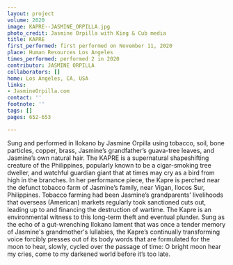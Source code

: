 ```yaml
---
layout: project
volume: 2020
image: KAPRE--JASMINE_ORPILLA.jpg
photo_credit: Jasmine Orpilla with King & Cub media
title: KAPRE
first_performed: first performed on November 11, 2020
place: Human Resources Los Angeles
times_performed: performed 2 in 2020
contributor: JASMINE ORPILLA
collaborators: []
home: Los Angeles, CA, USA
links:
- JasmineOrpilla.com
contact: ''
footnote: ''
tags: []
pages: 652-653

---
```


Sung and performed in Ilokano by Jasmine Orpilla using tobacco, soil, bone particles, copper, brass, Jasmine’s grandfather’s guava-tree leaves, and Jasmine’s own natural hair.
The KAPRE is a supernatural shapeshifting creature of the Philippines, popularly known to be a cigar-smoking tree dweller, and watchful guardian giant that at times may cry as a bird from high in the branches. In her performance piece, the Kapre is perched near the defunct tobacco farm of Jasmine’s family, near Vigan, Ilocos Sur, Philippines. Tobacco farming had been Jasmine’s grandparents’ livelihoods that overseas (American) markets regularly took sanctioned cuts out, leading up to and financing the destruction of wartime. The Kapre is an environmental witness to this long-term theft and eventual plunder.  Sung as the echo of a gut-wrenching Ilokano lament that was once a tender memory of Jasmine's grandmother's lullabies, the Kapre’s continually transforming voice forcibly presses out of its body words that are formulated for the moon to hear, slowly, cycled over the passage of time:
O bright moon hear my cries, come to my darkened world before it’s too late.


